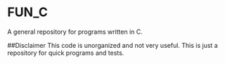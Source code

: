 # FUN_C
A general repository for programs written in C.

##Disclaimer
This code is unorganized and not very useful. This is just a repository for quick programs and tests.
